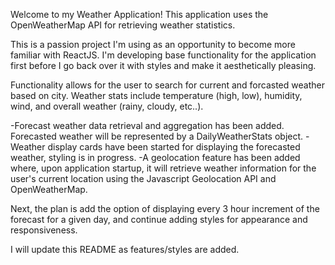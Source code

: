 Welcome to my Weather Application! This application uses the OpenWeatherMap API for retrieving weather statistics.

This is a passion project I'm using as an opportunity to become more familiar with ReactJS.
I'm developing base functionality for the application first before I go back over it with styles and 
make it aesthetically pleasing. 

Functionality allows for the user to search for current and forcasted weather based on city. Weather stats include 
temperature (high, low), humidity, wind, and overall weather (rainy, cloudy, etc..).

-Forecast weather data retrieval and aggregation has been added. Forecasted weather will be represented by a DailyWeatherStats object. 
-Weather display cards have been started for displaying the forecasted weather, styling is in progress.
-A geolocation feature has been added where, upon application startup, it will retrieve weather information for the user's current location using the Javascript Geolocation API and OpenWeatherMap. 

Next, the plan is add the option of displaying every 3 hour increment of the forecast for a given day, and continue adding styles for appearance and responsiveness.

I will update this README as features/styles are added.
